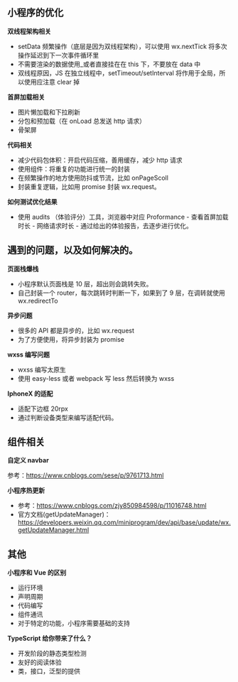 ## 小程序的优化

**双线程架构相关**

- setData 频繁操作（底层是因为双线程架构），可以使用 wx.nextTick 将多次操作延迟到下一次事件循环里
- 不需要渲染的数据使用\_或者直接挂在在 this 下，不要放在 data 中
- 双线程原因，JS 在独立线程中，setTimeout/setInterval 将作用于全局，所以使用应注意 clear 掉

**首屏加载相关**

- 图片懒加载和下拉刷新
- 分包和预加载（在 onLoad 总发送 http 请求）
- 骨架屏

**代码相关**

- 减少代码包体积：开启代码压缩，善用缓存，减少 http 请求
- 使用组件：将重复的功能进行统一的封装
- 在频繁操作的地方使用防抖或节流，比如 onPageScoll
- 封装重复逻辑，比如用 promise 封装 wx.request。

**如何测试优化结果**

- 使用 audits （体验评分）工具，浏览器中对应 Proformance - 查看首屏加载时长 - 网络请求时长 - 通过给出的体验报告，去逐步进行优化。

## 遇到的问题，以及如何解决的。

**页面栈爆栈**

- 小程序默认页面栈是 10 层，超出则会跳转失败。
- 自己封装一个 router，每次跳转时判断一下，如果到了 9 层，在调转就使用 wx.redirectTo

**异步问题**

- 很多的 API 都是异步的，比如 wx.request
- 为了方便使用，将异步封装为 promise

**wxss 编写问题**

- wxss 编写太原生
- 使用 easy-less 或者 webpack 写 less 然后转换为 wxss

**IphoneX 的适配**

- 适配下边框 20rpx
- 通过判断设备类型来编写适配代码。

## 组件相关

**自定义 navbar**

参考：https://www.cnblogs.com/sese/p/9761713.html

**小程序热更新**

- 参考：https://www.cnblogs.com/zjy850984598/p/11016748.html
- 官方文档(getUpdateManager)：https://developers.weixin.qq.com/miniprogram/dev/api/base/update/wx.getUpdateManager.html
## 其他

**小程序和 Vue 的区别**

- 运行环境
- 声明周期
- 代码编写
- 组件通讯
- 对于特定的功能，小程序需要基础的支持

**TypeScript 给你带来了什么？**

- 开发阶段的静态类型检测
- 友好的阅读体验
- 类，接口，泛型的提供
